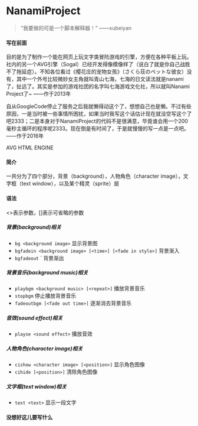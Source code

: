 # NanamiProject
>“我要做的可是一个脚本解释器！” ——xubeiyan    

#### 写在前面

目的是为了制作一个能在网页上玩文字类冒险游戏的引擎，方便在各种平板上玩。社内的另一个AVG引擎（Sogal）已经开发得像模像样了（说白了就是你自己战胜不了拖延症）。不知各位看过《樱花庄的宠物女孩》（さくら荘のペットな彼女）没有，其中一个外号比较微妙女主角就叫青山七海，七海的日文读法就是nanami了，扯远了。其实是参加的游戏社团的名字叫七海游戏文化社，所以就叫Nanami Project了~ ——作于2013年

自从GoogleCode停止了服务之后我就懒得动这个了，想想自己也是懒。不过有些原因，一是当时被一些事情所困扰，如果当时我写这个话估计现在就没空写这个了吧2333；二是本身对于NanamiProject的代码不是很满意，毕竟谁会用一个200毫秒主循环的程序呢2333。现在倒是有时间了，于是就慢慢的写一点是一点吧。 ——作于2016年   

AVG HTML ENGINE

#### 简介

一共分为了四个部分，背景（background），人物角色（character image），文字框（text window），以及某个精灵（sprite）层    


#### 语法

<>表示参数，[]表示可省略的参数    

##### 背景(background)相关

* `bg <background image>` 显示背景图
* `bgfadein <background image> [<time>] [<fade in style>]` 背景渐入    
* `bgfadeout` <background image> <time> <fade out style>` 背景渐出    

##### 背景音乐(background music)相关

* `playbgm <background music> [<repeat>]` 播放背景音乐   
* `stopbgm` 停止播放背景音乐    
* `fadeoutbgm [<fade out time>]` 逐渐消去背景音乐     

##### 音效(sound effect)相关

* `playse <sound effect>` 播放音效    

##### 人物角色(character image)相关

* `cishow <character image> [<position>]` 显示角色图像     
* `cihide [<position>]` 清除角色图像    

##### 文字框(text window)相关

* `text <text>` 显示一段文字    

#### 没想好这儿要写什么
